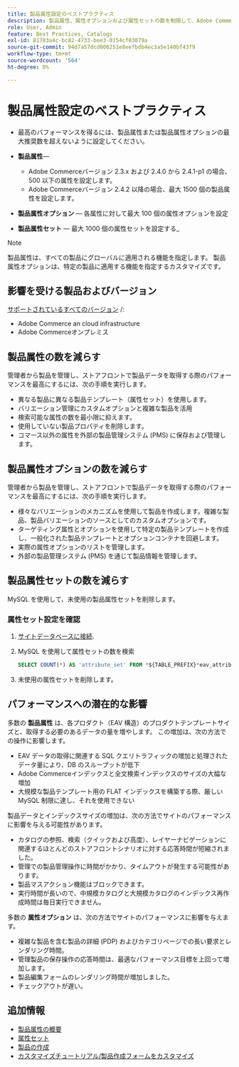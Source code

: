 ```yaml
---
title: 製品属性設定のベストプラクティス
description: 製品属性、属性オプションおよび属性セットの数を制限して、Adobe Commerceのパフォーマンスを最適化する方法を説明します。
role: User, Admin
feature: Best Practices, Catalogs
exl-id: 81783a4c-bc82-4733-bee3-0154cf03079a
source-git-commit: 94d7a57dcd006251e8eefbdb4ec3a5e140bf43f9
workflow-type: tm+mt
source-wordcount: '564'
ht-degree: 0%

---
```


# 製品属性設定のベストプラクティス

- 最高のパフォーマンスを得るには、製品属性または製品属性オプションの最大推奨数を超えないように設定してください。

- **製品属性**—
   - Adobe Commerceバージョン 2.3.x および 2.4.0 から 2.4.1-p1 の場合、500 以下の属性を設定します。
   - Adobe Commerceバージョン 2.4.2 以降の場合、最大 1500 個の製品属性を設定します。
- **製品属性オプション** — 各属性に対して最大 100 個の属性オプションを設定
- **製品属性セット** — 最大 1000 個の属性セットを設定する_
>[!NOTE]
>
>製品属性は、すべての製品にグローバルに適用される機能を指定します。 製品属性オプションは、特定の製品に適用する機能を指定するカスタマイズです。

## 影響を受ける製品およびバージョン

[サポートされているすべてのバージョン](../../../release/versions.md) /:

- Adobe Commerce an cloud infrastructure
- Adobe Commerceオンプレミス

## 製品属性の数を減らす

管理者から製品を管理し、ストアフロントで製品データを取得する際のパフォーマンスを最高にするには、次の手順を実行します。

- 異なる製品に異なる製品テンプレート（属性セット）を使用します。
- バリエーション管理にカスタムオプションと複雑な製品を活用
- 検索可能な属性の数を最小限に抑えます。
- 使用していない製品プロパティを削除します。
- コマース以外の属性を外部の製品管理システム (PMS) に保存および管理します。

## 製品属性オプションの数を減らす

管理者から製品を管理し、ストアフロントで製品データを取得する際のパフォーマンスを最高にするには、次の手順を実行します。

- 様々なバリエーションのメカニズムを使用して製品を作成します。複雑な製品、製品バリエーションのソースとしてのカスタムオプションです。
- ターゲティング属性とオプションを使用して特定の製品テンプレートを作成し、一般化された製品テンプレートとオプションコンテナを回避します。
- 実際の属性オプションのリストを管理します。
- 外部の製品管理システム (PMS) を通じて製品情報を管理します。

## 製品属性セットの数を減らす

MySQL を使用して、未使用の製品属性セットを削除します。

### 属性セット設定を確認

1. [サイトデータベースに接続](https://devdocs.magento.com/cloud/project/services-mysql.html#connect-to-the-database).

1. MySQL を使用して属性セットの数を検索

   ```sql
   SELECT COUNT(*) AS 'attribute_set' FROM *${TABLE_PREFIX}*eav_attribute_set;
   ```

1. 未使用の属性セットを削除します。

## パフォーマンスへの潜在的な影響

多数の **製品属性** は、各プロダクト（EAV 構造）のプロダクトテンプレートサイズと、取得する必要のあるデータの量を増やします。 この増加は、次の方法での操作に影響します。

- EAV データの取得に関連する SQL クエリトラフィックの増加と処理されたデータ量により、DB のスループットが低下
- Adobe Commerceインデックスと全文検索インデックスのサイズの大幅な増加
- 大規模な製品テンプレート用の FLAT インデックスを構築する際、厳しい MySQL 制限に達し、それを使用できない

製品データとインデックスサイズの増加は、次の方法でサイトのパフォーマンスに影響を与える可能性があります。

- カタログの参照、検索（クイックおよび高度）、レイヤーナビゲーションに関連するほとんどのストアフロントシナリオに対する応答時間が短縮されました。
- 管理での製品管理操作に時間がかかり、タイムアウトが発生する可能性があります。
- 製品マスアクション機能はブロックできます。
- 実行時間が長いので、中規模カタログと大規模カタログのインデックス再作成時間は毎日実行できません。

多数の **属性オプション** は、次の方法でサイトのパフォーマンスに影響を与えます。

- 複雑な製品を含む製品の詳細 (PDP) およびカテゴリページでの長い要求とレンダリング時間。
- 管理製品の保存操作の応答時間は、最適なパフォーマンス目標を上回って増加します。
- 製品編集フォームのレンダリング時間が増加しました。
- チェックアウトが遅い。

## 追加情報

- [製品属性の概要](https://experienceleague.adobe.com/docs/commerce-admin/catalog/product-attributes/product-attributes.html)
- [属性セット](https://experienceleague.adobe.com/docs/commerce-admin/catalog/product-attributes/create/attribute-sets.html)
- [製品の作成](https://experienceleague.adobe.com/docs/commerce-admin/catalog/products/product-create.html)
- [カスタマイズチュートリアル/製品作成フォームをカスタマイズ](https://developer.adobe.com/commerce/php/tutorials/admin/custom-product-creation-form/)
